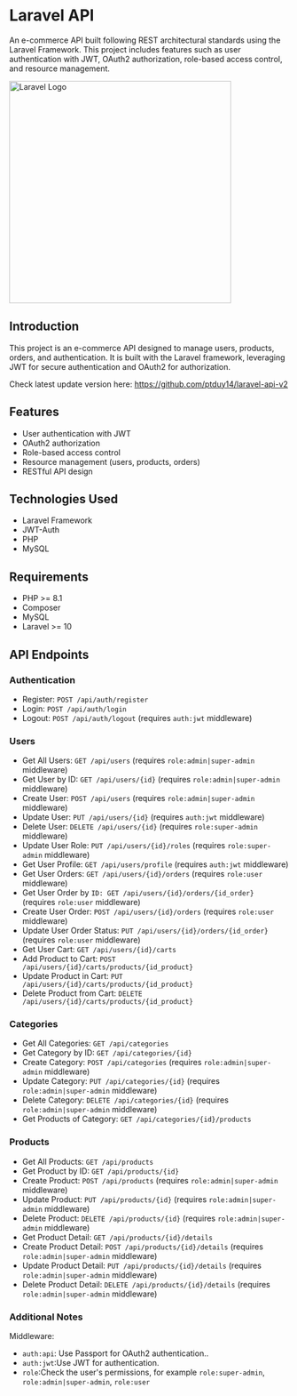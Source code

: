 # Laravel API

An e-commerce API built following REST architectural standards using the Laravel Framework. This project includes features such as user authentication with JWT, OAuth2 authorization, role-based access control, and resource management.

<a href="https://laravel.com" target="_blank"><img src="https://raw.githubusercontent.com/laravel/art/master/logo-lockup/5%20SVG/2%20CMYK/1%20Full%20Color/laravel-logolockup-cmyk-red.svg" width="400" alt="Laravel Logo"></a>

## Introduction

This project is an e-commerce API designed to manage users, products, orders, and authentication. It is built with the Laravel framework, leveraging JWT for secure authentication and OAuth2 for authorization.

Check latest update version here: https://github.com/ptduy14/laravel-api-v2

## Features

- User authentication with JWT
- OAuth2 authorization
- Role-based access control
- Resource management (users, products, orders)
- RESTful API design

## Technologies Used

- Laravel Framework
- JWT-Auth
- PHP
- MySQL

## Requirements

- PHP >= 8.1
- Composer
- MySQL
- Laravel >= 10

## API Endpoints

### Authentication
- Register: `POST /api/auth/register`
- Login: `POST /api/auth/login`
- Logout: `POST /api/auth/logout` (requires `auth:jwt` middleware)

### Users

- Get All Users: `GET /api/users` (requires `role:admin|super-admin` middleware)
- Get User by ID: `GET /api/users/{id}` (requires `role:admin|super-admin` middleware)
- Create User: `POST /api/users` (requires `role:admin|super-admin` middleware)
- Update User: `PUT /api/users/{id}` (requires `auth:jwt` middleware)
- Delete User: `DELETE /api/users/{id}` (requires `role:super-admin` middleware)
- Update User Role: `PUT /api/users/{id}/roles` (requires `role:super-admin` middleware)
- Get User Profile: `GET /api/users/profile` (requires `auth:jwt` middleware)
- Get User Orders: `GET /api/users/{id}/orders` (requires `role:user` middleware)
- Get User Order by `ID: GET /api/users/{id}/orders/{id_order}` (requires `role:user` middleware)
- Create User Order: `POST /api/users/{id}/orders` (requires `role:user` middleware)
- Update User Order Status: `PUT /api/users/{id}/orders/{id_order}` (requires `role:user` middleware)
- Get User Cart: `GET /api/users/{id}/carts`
- Add Product to Cart: `POST /api/users/{id}/carts/products/{id_product}`
- Update Product in Cart: `PUT /api/users/{id}/carts/products/{id_product}`
- Delete Product from Cart: `DELETE /api/users/{id}/carts/products/{id_product}`

### Categories

- Get All Categories: `GET /api/categories`
- Get Category by ID: `GET /api/categories/{id}`
- Create Category: `POST /api/categories` (requires `role:admin|super-admin` middleware)
- Update Category: `PUT /api/categories/{id}` (requires `role:admin|super-admin` middleware)
- Delete Category: `DELETE /api/categories/{id}` (requires `role:admin|super-admin` middleware)
- Get Products of Category: `GET /api/categories/{id}/products`

### Products

- Get All Products: `GET /api/products`
- Get Product by ID: `GET /api/products/{id}`
- Create Product: `POST /api/products` (requires `role:admin|super-admin` middleware)
- Update Product: `PUT /api/products/{id}` (requires `role:admin|super-admin` middleware)
- Delete Product: `DELETE /api/products/{id}` (requires `role:admin|super-admin` middleware)
- Get Product Detail: `GET /api/products/{id}/details`
- Create Product Detail: `POST /api/products/{id}/details` (requires `role:admin|super-admin` middleware)
- Update Product Detail: `PUT /api/products/{id}/details` (requires `role:admin|super-admin` middleware)
- Delete Product Detail: `DELETE /api/products/{id}/details` (requires `role:admin|super-admin` middleware)

### Additional Notes

Middleware:
- `auth:api`: Use Passport for OAuth2 authentication..
- `auth:jwt`:Use JWT for authentication.
- `role`:Check the user's permissions, for example `role:super-admin`, `role:admin|super-admin`, `role:user`
